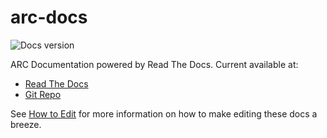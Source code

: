 arc-docs
========

![Docs version](https://readthedocs.org/projects/arc-docs/badge/?version=latest)

ARC Documentation powered by Read The Docs.  Current available at:

- [Read The Docs](http://arc-docs.readthedocs.org/)
- [Git Repo](https://github.com/OIT-Research-Computing/arc-docs)

See [How to Edit](http://arc-docs.readthedocs.org/en/latest/editing.html) for more information on how to make editing these docs a breeze.
